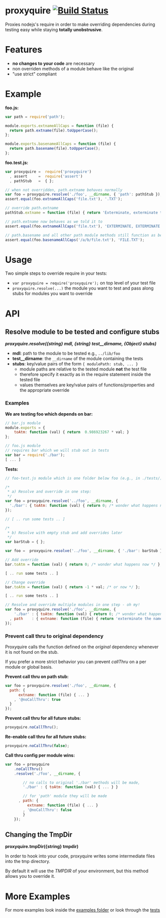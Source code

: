 # proxyquire [![Build Status](https://secure.travis-ci.org/thlorenz/proxyquire.png)](http://travis-ci.org/thlorenz/proxyquire)

Proxies nodejs's require in order to make overriding dependencies during testing easy while staying **totally unobstrusive**.

# Features

- **no changes to your code** are necessary 
- non overriden methods of a module behave like the original
- "use strict" compliant


# Example

**foo.js:**

```javascript
var path = require('path');

module.exports.extnameAllCaps = function (file) { 
  return path.extname(file).toUpperCase();
};

module.exports.basenameAllCaps = function (file) { 
  return path.basename(file).toUpperCase();
};
```

**foo.test.js:**

```javascript
var proxyquire =  require('proxyquire')
  , assert     =  require('assert')
  , pathStub   =  { };

// when not overridden, path.extname behaves normally
var foo = proxyquire.resolve('./foo', __dirname, { 'path': pathStub });
assert.equal(foo.extnameAllCaps('file.txt'), '.TXT');

// override path.extname
pathStub.extname = function (file) { return 'Exterminate, exterminate the ' + file; };

// path.extname now behaves as we told it to
assert.equal(foo.extnameAllCaps('file.txt'), 'EXTERMINATE, EXTERMINATE THE FILE.TXT');

// path.basename and all other path module methods still function as before
assert.equal(foo.basenameAllCaps('/a/b/file.txt'), 'FILE.TXT');
```


# Usage

Two simple steps to override require in your tests:

- `var proxyquire = require('proxyquire');` on top level of your test file
- `proxyquire.resolve(...)` the module you want to test and pass along stubs for modules you want to override

# API

## Resolve module to be tested and configure stubs

***proxyquire.resolve({string} mdl, {string} test__dirname, {Object} stubs)***

- **mdl**: path to the module to be tested e.g., `../lib/foo`
- **test__dirname**: the `__dirname` of the module containing the tests
- **stubs**: key/value pairs of the form `{ modulePath: stub, ... }`
    - module paths are relative to the tested module **not** the test file 
    - therefore specify it exactly as in the require statement inside the tested file
    - values themselves are key/value pairs of functions/properties and the appropriate override

### Examples

**We are testing foo which depends on bar:**

```javascript
// bar.js module
module.exports = { 
    toAtm: function (val) { return  0.986923267 * val; }
};

// foo.js module 
// requires bar which we will stub out in tests
var bar = require('./bar');
[ ... ]

```

**Tests:**

```javascript
// foo-test.js module which is one folder below foo (e.g., in ./tests/)

/*
 * a) Resolve and override in one step:
 */
var foo = proxyquire.resolve('../foo', __dirname, {
  './bar': { toAtm: function (val) { return 0; /* wonder what happens now */ } }
});

// [ .. run some tests .. ]

/*
 * b) Resolve with empty stub and add overrides later
 */
var barStub = { };

var foo =  proxyquire.resolve('../foo', __dirname, { './bar': barStub }); 

// Add override
bar.toAtm = function (val) { return 0; /* wonder what happens now */ };

[ .. run some tests .. ]

// Change override
bar.toAtm = function (val) { return -1 * val; /* or now */ };

[ .. run some tests .. ]

// Resolve and override multiple modules in one step - oh my!
var foo = proxyquire.resolve('./foo', __dirname, {
    './bar' : { toAtm: function (val) { return 0; /* wonder what happens now */ } }
  , path    : { extname: function (file) { return 'exterminate the name of ' + file; } }
});
```

### Prevent call thru to original dependency

Proxyquire calls the function defined on the *original* dependency whenever it is not found on the stub.

If you prefer a more strict behavior you can prevent *callThru* on a per module or global basis.

**Prevent call thru on path stub:**

```javascript
var foo = proxyquire.resolve('./foo', __dirname, {
  path: { 
      extname: function (file) { ... } 
    , '@noCallThru': true
  }
});
```

**Prevent call thru for all future stubs:**

```javascript
proxyquire.noCallThru();
```

**Re-enable call thru for all future stubs:**

```javascript
proxyquire.noCallThru(false);
```

**Call thru config per module wins:**

```javascript
var foo = proxyquire
    .noCallThru()
    .resolve('./foo', __dirname, {

        // no calls to original './bar' methods will be made,
        './bar' : { toAtm: function (val) { ... } }

        // for 'path' module they will be made
      , path: { 
          extname: function (file) { ... } 
        , '@noCallThru': false
        }
    });
```

## Changing the TmpDir

**proxyquire.tmpDir({string} tmpdir)**

In order to hook into your code, proxyquire writes some intermediate files into the tmp directory.

By default it will use the *TMPDIR* of your environment, but this method allows you to override it.


# More Examples

For more examples look inside the [examples folder](./proxyquire/tree/master/examples/) or
look through the [tests](./proxyquire/blob/master/test/proxyquire.js)

